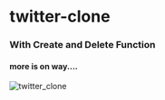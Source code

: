 # twitter-clone
### With Create and Delete Function
#### more is on way....
![twitter_clone](https://github.com/akanshbende/twitter-clone/assets/76099756/23f2113c-fbe2-4aa9-8df4-43972d757688)
